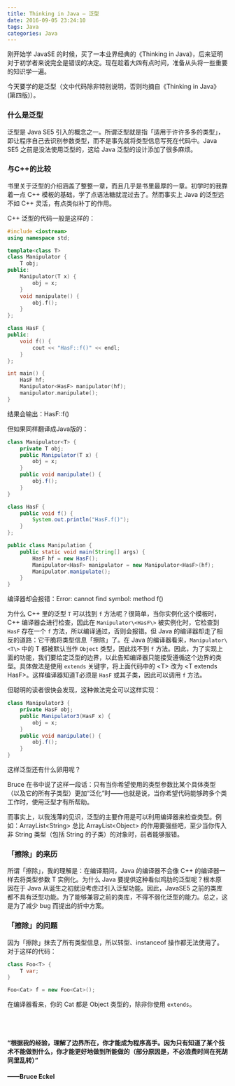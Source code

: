```yaml
---
title: Thinking in Java — 泛型
date: 2016-09-05 23:24:10
tags: Java
categories: Java
---
```


刚开始学 JavaSE 的时候，买了一本业界经典的《Thinking in Java》，后来证明对于初学者来说完全是错误的决定。现在趁着大四有点时间，准备从头将一些重要的知识学一遍。

今天要学的是泛型（文中代码除非特别说明，否则均摘自《Thinking in Java》(第四版)）。

<!--more-->

### 什么是泛型

泛型是 Java SE5 引入的概念之一。所谓泛型就是指「适用于许许多多的类型」，即让程序自己去识别参数类型，而不是事先就将类型信息写死在代码中。Java SE5 之前是没法使用泛型的，这给 Java 泛型的设计添加了很多麻烦。

### 与C++的比较

书里关于泛型的介绍涵盖了整整一章，而且几乎是书里最厚的一章。初学时的我靠着一点 C++ 模板的基础，学了点语法糖就混过去了。然而事实上 Java 的泛型远不如 C++ 灵活，有点类似补丁的作用。

C++ 泛型的代码一般是这样的：

```c++
#include <iostream>
using namespace std;

template<class T>
class Manipulator {
	T obj;
public:
	Manipulator(T x) {
		obj = x;
	}
	void manipulate() {
		obj.f();
	}
};

class HasF {
public:
	void f() {
		cout << "HasF::f()" << endl;
	}
};

int main() {
	HasF hf;
	Manipulator<HasF> manipulator(hf);
	manipulator.manipulate();
}
```

结果会输出：HasF::f()

但如果同样翻译成Java版的：

```java
class Manipulator<T> {
	private T obj;
	public Manipulator(T x) {
		obj = x;
	}
	public void manipulate() {
		obj.f();
	}
}

class HasF {
    public void f() {
        System.out.println("HasF.f()");
    }
};

public class Manipulation {
	public static void main(String[] args) {
		HasF hf = new HasF();
		Manipulator<HasF> manipulator = new Manipulator<HasF>(hf);
		Manipulator.manipulate();
	}
}
```

编译器却会报错：Error: cannot find symbol: method f()

为什么 C++ 里的泛型 `T` 可以找到 `f` 方法呢？很简单，当你实例化这个模板时，C++ 编译器会进行检查，因此在 `Manipulator\<HasF\>` 被实例化时，它检查到 `HasF` 存在一个 `f` 方法，所以编译通过，否则会报错。但 Java 的编译器却走了相反的道路：它干脆将类型信息「擦除」了。在 Java 的编译器看来，`Manipulator\<T\>` 中的 T 都被默认当作 `Object` 类型，因此找不到 `f` 方法。因此，为了实现上面的功能，我们要给定泛型的边界，以此告知编译器只能接受遵循这个边界的类型。具体做法是使用 `extends` 关键字，将上面代码中的 \<T\> 改为 \<T extends HasF\>。这样编译器知道T必须是 `HasF` 或其子类，因此可以调用 `f` 方法。

但聪明的读者很快会发现，这种做法完全可以这样实现：

```java
class Manipulator3 {
	private HasF obj;
	public Manipulator3(HasF x) {
		obj = x;
	}
	public void manipulate() {
		obj.f();
	}
}
```

这样泛型还有什么卵用呢？

Bruce 在书中说了这样一段话：只有当你希望使用的类型参数比某个具体类型（以及它的所有子类型）更加“泛化”时——也就是说，当你希望代码能够跨多个类工作时，使用泛型才有所帮助。

而事实上，以我浅薄的见识，泛型的主要作用是可以利用编译器来检查类型。例如：ArrayList\<String\> 总比 ArrayList\<Object\> 的作用要强些吧，至少当你传入非 String 类型（包括 String 的子类）的对象时，前者能够报错。

### 「擦除」的来历

所谓「擦除」，我的理解是：在编译期间，Java 的编译器不会像 C++ 的编译器一样去将类型参数 T 实例化。为什么 Java 要提供这种看似鸡肋的泛型呢？根本原因在于 Java 从诞生之初就没考虑过引入泛型功能。因此，JavaSE5 之前的类库都不具有泛型功能。为了能够兼容之前的类库，不得不弱化泛型的能力。总之，这是为了减少 bug 而提出的折中方案。

### 「擦除」的问题

因为「擦除」抹去了所有类型信息，所以转型、instanceof 操作都无法使用了。对于这样的代码：

```java
class Foo<T> {
    T var;
}

Foo<Cat> f = new Foo<Cat>();
```

在编译器看来，你的 Cat 都是 Object 类型的，除非你使用 `extends`。

<br/>

<br/>

#### “根据我的经验，理解了边界所在，你才能成为程序高手。因为只有知道了某个技术不能做到什么，你才能更好地做到所能做的（部分原因是，不必浪费时间在死胡同里乱转）”

#### ——Bruce Eckel

